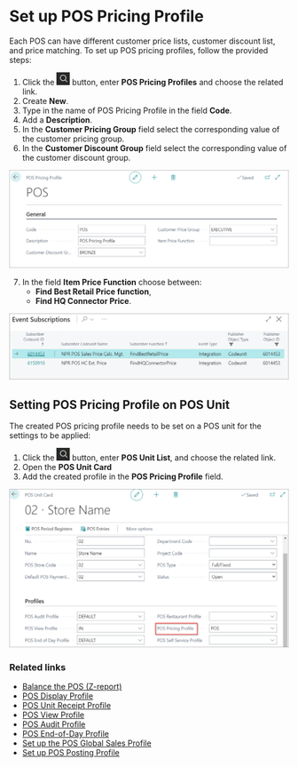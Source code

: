 # Set up POS Pricing Profile

Each POS can have different customer price lists, customer discount list, and price matching. To set up POS pricing profiles, follow the provided steps:

1. Click the ![Lightbulb that opens the Tell Me feature](../../../images/Icons/Lightbulb_icon.png "Tell Me what you want to do") button, enter **POS Pricing Profiles** and choose the related link.
2. Create **New**.
3. Type in the name of POS Pricing Profile in the field **Code**.
4. Add a **Description**.
5. In the **Customer Pricing Group** field select the corresponding value of the customer pricing group.
6. In the **Customer Discount Group** field select the corresponding value of the customer discount group.

![POS_set](../images/POS_new.png)

7. In the field **Item Price Function** choose between:     
   - **Find Best Retail Price function**,   
   - **Find HQ Connector Price**.

 ![POS_2](../images/POS_matching.png)

## Setting POS Pricing Profile on POS Unit

The created POS pricing profile needs to be set on a POS unit for the settings to be applied:

1. Click the ![Lightbulb that opens the Tell Me feature](../../../images/Icons/Lightbulb_icon.png "Tell Me what you want to do") button, enter **POS Unit List**, and choose the related link.
2. Open the **POS Unit Card**
3. Add the created profile in the **POS Pricing Profile** field.

![POS_3](../images/POS_add.png)

### Related links

- [Balance the POS (Z-report)](../../posunit/howto/balance_the_pos.md)
- [POS Display Profile](../reference/POS_Display_profile.md)
- [POS Unit Receipt Profile](../reference/POS_unit_Receipt_profile.md)
- [POS View Profile](../reference/POS_view_profile.md)
- [POS Audit Profile](../reference/POS_audit_profile.md)
- [POS End-of-Day Profile](../reference/POS_End_of_Day_Profile.md)
- [Set up the POS Global Sales Profile](POS_Global.md)
- [Set up POS Posting Profile](POS_Pos_Prof.md)